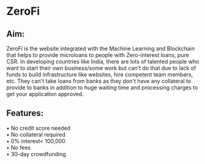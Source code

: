 # ZeroFi
## Aim:
ZeroFi is the website integrated with the Machine Learning and Blockchain that helps to provide microloans to people with Zero-interest
loans, pure CSR. In developing countries like India, there are lots of talented people
who want to start their own business/some work but can't do that due to lack of funds to
build infrastructure like websites, hire competent team members, etc.
They can't take loans from banks as they don't have any collateral to provide to banks in
addition to huge waiting time and processing charges to get your application approved.

## Features:
• No credit score needed <br />
• No collateral required<br />  • 0% interest< 100,000 <br />
• No fees<br />
• 30-day crowdfunding

